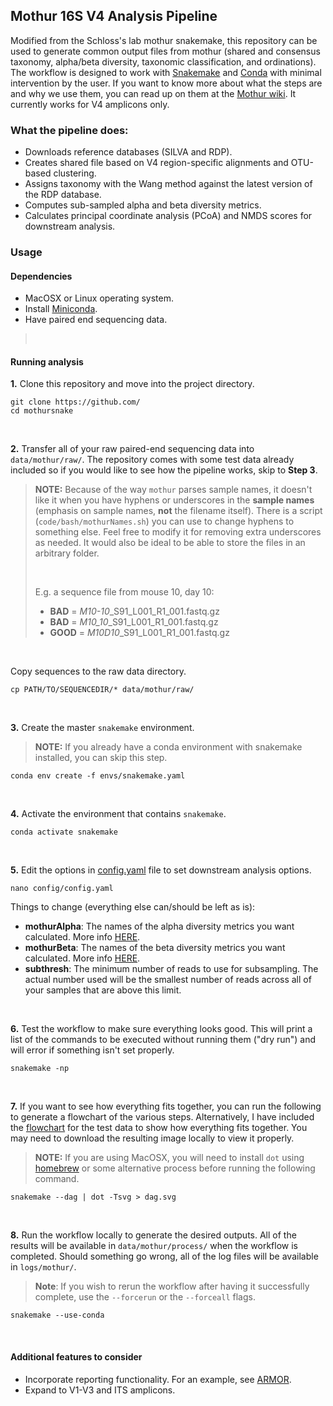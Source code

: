 ## Mothur 16S V4 Analysis Pipeline

Modified from the Schloss's lab mothur snakemake, this repository can be used to generate common output files from mothur (shared and consensus taxonomy, alpha/beta diversity, taxonomic classification, and ordinations). The workflow is designed to work with [Snakemake](https://snakemake.readthedocs.io/en/stable/) and [Conda](https://docs.conda.io/en/latest/) with minimal intervention by the user. If you want to know more about what the steps are and why we use them, you can read up on them at the [Mothur wiki](https://www.mothur.org/wiki/MiSeq_SOP). It currently works for V4 amplicons only.

### What the pipeline does:
* Downloads reference databases (SILVA and RDP).
* Creates shared file based on V4 region-specific alignments and OTU-based clustering.
* Assigns taxonomy with the Wang method against the latest version of the RDP database.
* Computes sub-sampled alpha and beta diversity metrics.
* Calculates principal coordinate analysis (PCoA) and NMDS scores for downstream analysis.

### Usage

#### Dependencies
* MacOSX or Linux operating system.
* Install [Miniconda](https://docs.conda.io/en/latest/miniconda.html).
* Have paired end sequencing data.
>
> <br />

#### Running analysis

**1.** Clone this repository and move into the project directory.
```
git clone https://github.com/
cd mothursnake
```

<br />

**2.** Transfer all of your raw paired-end sequencing data into `data/mothur/raw/`. The repository comes with some test data already included so if you would like to see how the pipeline works, skip to **Step 3**.
> **NOTE:** Because of the way `mothur` parses sample names, it doesn't like it when you have hyphens or underscores in the **sample names** (emphasis on sample names, **not** the filename itself). There is a script (`code/bash/mothurNames.sh`) you can use to change hyphens to something else. Feel free to modify it for removing extra underscores as needed. It would also be ideal to be able to store the files in an arbitrary folder.
>
> <br />
>
> E.g. a sequence file from mouse 10, day 10:  
> * **BAD** = *M10-10*_S91_L001_R1_001.fastq.gz  
> * **BAD** = *M10_10*_S91_L001_R1_001.fastq.gz  
> * **GOOD** = *M10D10*_S91_L001_R1_001.fastq.gz

<br />

Copy sequences to the raw data directory.
```
cp PATH/TO/SEQUENCEDIR/* data/mothur/raw/
```

<br />

**3.** Create the master `snakemake` environment.
> **NOTE:** If you already have a conda environment with snakemake installed, you can skip this step.
```
conda env create -f envs/snakemake.yaml
```

<br />

**4.** Activate the environment that contains `snakemake`.
```
conda activate snakemake
```

<br />

**5.** Edit the options in [config.yaml](config/config.yaml) file to set downstream analysis options.
```
nano config/config.yaml
```

Things to change (everything else can/should be left as is):
* **mothurAlpha**: The names of the alpha diversity metrics you want calculated. More info [HERE](https://www.mothur.org/wiki/Summary.single).
* **mothurBeta**: The names of the beta diversity metrics you want calculated. More info [HERE](https://www.mothur.org/wiki/Dist.shared).
* **subthresh**: The minimum number of reads to use for subsampling. The actual number used will be the smallest number of reads across all of your samples that are above this limit.

<br />

**6.** Test the workflow to make sure everything looks good. This will print a list of the commands to be executed without running them ("dry run") and will error if something isn't set properly.
```
snakemake -np
```

<br />

**7.** If you want to see how everything fits together, you can run the following to generate a flowchart of the various steps. Alternatively, I have included the [flowchart](dag.svg) for the test data to show how everything fits together. You may need to download the resulting image locally to view it properly.
> **NOTE:** If you are using MacOSX, you will need to install `dot` using [homebrew](https://brew.sh/) or some alternative process before running the following command.
```
snakemake --dag | dot -Tsvg > dag.svg
```

<br />

**8.** Run the workflow locally to generate the desired outputs. All of the results will be available in `data/mothur/process/` when the workflow is completed. Should something go wrong, all of the log files will be available in `logs/mothur/`.
> **Note**: If you wish to rerun the workflow after having it successfully complete, use the `--forcerun` or the `--forceall` flags.
```
snakemake --use-conda
```

<br />

#### Additional features to consider
* Incorporate reporting functionality. For an example, see [ARMOR](https://github.com/csoneson/ARMOR).
* Expand to V1-V3 and ITS amplicons.
